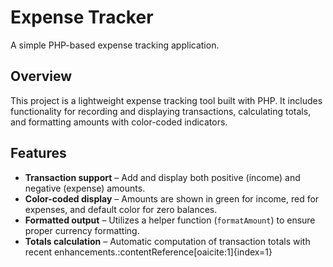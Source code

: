 # Expense Tracker

A simple PHP-based expense tracking application.

## Overview

This project is a lightweight expense tracking tool built with PHP. It includes functionality for recording and displaying transactions, calculating totals, and formatting amounts with color-coded indicators.

## Features

- **Transaction support** – Add and display both positive (income) and negative (expense) amounts.
- **Color-coded display** – Amounts are shown in green for income, red for expenses, and default color for zero balances.
- **Formatted output** – Utilizes a helper function (`formatAmount`) to ensure proper currency formatting.
- **Totals calculation** – Automatic computation of transaction totals with recent enhancements.:contentReference[oaicite:1]{index=1}
